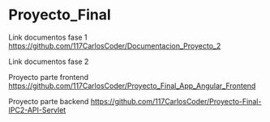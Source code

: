 # Proyecto_Final
Link documentos fase 1
https://github.com/117CarlosCoder/Documentacion_Proyecto_2

Link documentos fase 2 


Proyecto parte frontend
https://github.com/117CarlosCoder/Proyecto_Final_App_Angular_Frontend

Proyecto parte backend
https://github.com/117CarlosCoder/Proyecto-Final-IPC2-API-Servlet
